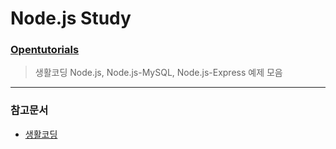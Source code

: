 # Node.js Study

### [Opentutorials](./opentutorials)

> 생활코딩 Node.js, Node.js-MySQL, Node.js-Express 예제 모음

---

### 참고문서

- [생활코딩](https://opentutorials.org/course/1)
